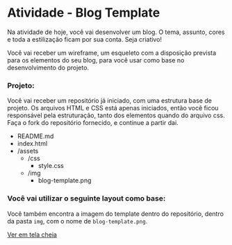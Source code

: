 # Atividade - Blog Template

Na atividade de hoje, você vai desenvolver um blog. O tema, assunto, cores e toda a estilização ficam por sua conta. Seja criativo!

Você vai receber um wireframe, um esqueleto com a disposição prevista para os elementos do seu blog, para você usar como base no desenvolvimento do projeto.

### Projeto:

Você vai receber um repositório já iniciado, com uma estrutura base de projeto. Os arquivos HTML e CSS está apenas iniciados, então você ficou responsável pela estruturação, tanto dos elementos quando do arquivo css. Faça o fork do repositório fornecido, e continue a partir dai.

- README.md
- index.html
- /assets
    - /css
        - style.css
    - /img
        - blog-template.png

### Você vai utilizar o seguinte layout como base:

Você também encontra a imagem do template dentro do repositório, dentro da pasta `img`, com o nome de `blog-template.png`.


[Ver em tela cheia](https://files-kenzie-academy-brasil.s3.amazonaws.com/q1/sprint3/blog1.png)